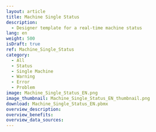 ```yaml
---
layout: article
title: Machine Single Status
description: 
  - Designer template for a real-time machine status
lang: en
weight: 500
isDraft: true
ref: Machine_Single_Status
category:
  - All
  - Status
  - Single Machine
  - Warning
  - Error
  - Problem
image: Machine_Single_Status_EN.png
image_thumbnail: Machine_Single_Status_EN_thumbnail.png
download: Machine_Single_Status_EN.pbmx
overview_description:
overview_benefits:
overview_data_sources:
---
```

